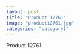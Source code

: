 ```yaml
---
layout: post
title: "Product 12761"
image: "product12761.jpg"
categories: "category1"
---
```

Product 12761
